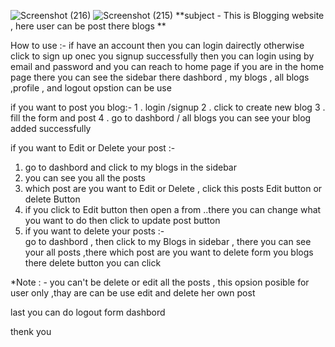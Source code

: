 ![Screenshot (216)](https://github.com/user-attachments/assets/b9d41931-e735-4d71-aebf-275302838e6d)
![Screenshot (215)](https://github.com/user-attachments/assets/90975102-24f5-42f2-abc1-7cc3020c366f)
**subject - This is Blogging website , here user can be post there blogs **

How to use :-
if have an account then you can login dairectly otherwise click to sign up 
onec you signup successfully then you can login using by email and password and you can reach to home page 
if you are in the home page there you can see the sidebar there dashbord , my blogs , all blogs ,profile , and logout opstion can be use 


if you want to post you blog:-
  1 . login /signup 
  2 . click to create new blog
  3 . fill the form and post
  4 . go to dashbord / all blogs
you can see your blog added successfully


if you want to Edit or Delete your post :-
  1. go to dashbord and click to my blogs in the sidebar
  2. you can see you all the posts
  3. which post are you want to Edit or Delete , click this posts Edit button or delete Button
  4. if you click to Edit button then open a from ..there you can change what you want to do then click to  update post button
  5. if you want to delete your posts :-    
go to dashbord , then click to my Blogs in sidebar , there you can see your all posts ,there which post are you want to delete form you blogs there delete button you  can click

*Note : - you can't be delete or edit all the posts , this opsion posible for user only ,thay are can be use edit and delete her own post

last you can do logout form dashbord

thenk you


